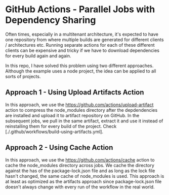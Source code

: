 # GitHub Actions - Parallel Jobs with Dependency Sharing
Often times, especially in a multitenant architecture, it's expected to have one repository from where multiple builds are generated for different clients / architectures etc. Running separate actions for each of these different clients can be expensive and tricky if we have to download dependencies for every build again and again. 

In this repo, I have solved this problem using two different approaches. Although the example uses a node project, the idea can be applied to all sorts of projects. 

## Approach 1 - Using Upload Artifacts Action
In this approach, we use the https://github.com/actions/upload-artifact action to compress the node_modules directory after the depdendencies are installed and upload it to artifact repository on GitHub. In the subsequent jobs, we pull in the same artifact, extract it and use it instead of reinstalling them for every build of the project.
Check [./.github/workflows/build-using-artifacts.yml].

## Approach 2 - Using Cache Action
In this approach, we use the https://github.com/actions/cache action to cache the node_modules directory across jobs. We cache the directory against the has of the package-lock.json file and as long as the lock file hasn't changed, the same cache of node_modules is used. 
This approach is at least as optimized as the artifacts approach since package-lock.json file doesn't always change with every run of the workflow in the real world. 

